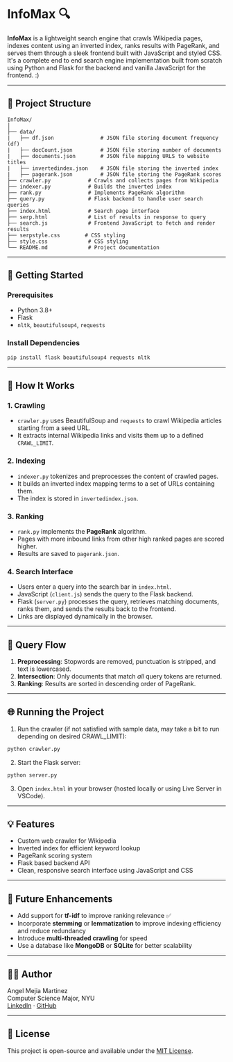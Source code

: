 # InfoMax 🔍

**InfoMax** is a lightweight search engine that crawls Wikipedia pages, indexes content using an inverted index, ranks results with PageRank, and serves them through a sleek frontend built with JavaScript and styled CSS. It's a complete end to end search engine implementation built from scratch using Python and Flask for the backend and vanilla JavaScript for the frontend. :)

---

## 📁 Project Structure

```
InfoMax/
│
├── data/
|   ├── df.json               # JSON file storing document frequency (df)
|   ├── docCount.json         # JSON file storing number of documents
|   ├── documents.json        # JSON file mapping URLS to website titles
|   ├── invertedindex.json    # JSON file storing the inverted index
|   ├── pagerank.json         # JSON file storing the PageRank scores
├── crawler.py            # Crawls and collects pages from Wikipedia
├── indexer.py            # Builds the inverted index
├── rank.py               # Implements PageRank algorithm
├── query.py              # Flask backend to handle user search queries
├── index.html            # Search page interface
├── serp.html             # List of results in response to query
├── search.js             # Frontend JavaScript to fetch and render results
├── serpstyle.css        # CSS styling
├── style.css             # CSS styling
└── README.md             # Project documentation
```

---

## 🚀 Getting Started

### Prerequisites

- Python 3.8+
- Flask
- `nltk`, `beautifulsoup4`, `requests`

### Install Dependencies

```bash
pip install flask beautifulsoup4 requests nltk
```

---

## 🧠 How It Works

### 1. **Crawling**
- `crawler.py` uses BeautifulSoup and `requests` to crawl Wikipedia articles starting from a seed URL.
- It extracts internal Wikipedia links and visits them up to a defined `CRAWL_LIMIT`.

### 2. **Indexing**
- `indexer.py` tokenizes and preprocesses the content of crawled pages.
- It builds an inverted index mapping terms to a set of URLs containing them.
- The index is stored in `invertedindex.json`.

### 3. **Ranking**
- `rank.py` implements the **PageRank** algorithm.
- Pages with more inbound links from other high ranked pages are scored higher.
- Results are saved to `pagerank.json`.

### 4. **Search Interface**
- Users enter a query into the search bar in `index.html`.
- JavaScript (`client.js`) sends the query to the Flask backend.
- Flask (`server.py`) processes the query, retrieves matching documents, ranks them, and sends the results back to the frontend.
- Links are displayed dynamically in the browser.

---

## 🔎 Query Flow

1. **Preprocessing**: Stopwords are removed, punctuation is stripped, and text is lowercased.
2. **Intersection**: Only documents that match _all_ query tokens are returned.
3. **Ranking**: Results are sorted in descending order of PageRank.

---

## 🌐 Running the Project

1. Run the crawler (if not satisfied with sample data, may take a bit to run depending on desired CRAWL_LIMIT):

```bash
python crawler.py
```

2. Start the Flask server:

```bash
python server.py
```

3. Open `index.html` in your browser (hosted locally or using Live Server in VSCode).

---

## 💡 Features

- Custom web crawler for Wikipedia
- Inverted index for efficient keyword lookup
- PageRank scoring system
- Flask based backend API
- Clean, responsive search interface using JavaScript and CSS

---

## 📌 Future Enhancements

- Add support for **tf-idf** to improve ranking relevance ✅
- Incorporate **stemming** or **lemmatization** to improve indexing efficiency and reduce redundancy
- Introduce **multi-threaded crawling** for speed
- Use a database like **MongoDB** or **SQLite** for better scalability

---

## 🧑‍💻 Author

Angel Mejia Martinez  
Computer Science Major, NYU  
[LinkedIn](https://www.linkedin.com/in/angel-mejia-martinez-3b0a09252/) · [GitHub](https://github.com/AngelMM26)

---

## 📄 License

This project is open-source and available under the [MIT License](LICENSE).
